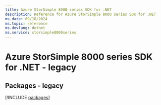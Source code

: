 ```yaml
---
title: Azure StorSimple 8000 series SDK for .NET
description: Reference for Azure StorSimple 8000 series SDK for .NET
ms.date: 09/18/2024
ms.topic: reference
ms.devlang: dotnet
ms.service: storsimple8000series
---
```

# Azure StorSimple 8000 series SDK for .NET - legacy
## Packages - legacy
[!INCLUDE [packages](storsimple-8000-series-index.md)]